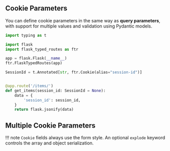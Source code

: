 ## Cookie Parameters

You can define cookie parameters in the same way as **query parameters**, with support for multiple
values and validation using Pydantic models.

```python
import typing as t

import flask
import flask_typed_routes as ftr

app = flask.Flask(__name__)
ftr.FlaskTypedRoutes(app)

SessionId = t.Annotated[str, ftr.Cookie(alias="session-id")]


@app.route('/items/')
def get_items(session_id: SessionId = None):
    data = {
        'session_id': session_id,
    }
    return flask.jsonify(data)
```

## Multiple Cookie Parameters

!!! note
    `Cookie` fields always use the form style. An optional `explode` keyword controls the array and object serialization.
